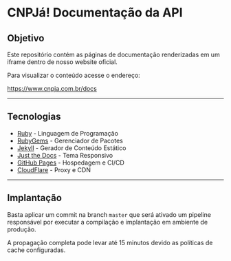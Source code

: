 # CNPJá! Documentação da API

## Objetivo

Este repositório contém as páginas de documentação renderizadas em um iframe dentro de nosso website oficial.

Para visualizar o conteúdo acesse o endereço:

https://www.cnpja.com.br/docs

---

## Tecnologias

- [Ruby](https://www.ruby-lang.org/en/) - Linguagem de Programação
- [RubyGems](https://rubygems.org/) - Gerenciador de Pacotes
- [Jekyll](https://jekyllrb.com/) - Gerador de Conteúdo Estático
- [Just the Docs](https://pmarsceill.github.io/just-the-docs/) - Tema Responsivo
- [GitHub Pages](https://pages.github.com/) - Hospedagem e CI/CD
- [CloudFlare](https://www.cloudflare.com/) - Proxy e CDN

---

## Implantação

Basta aplicar um commit na branch `master` que será ativado um pipeline responsável por executar a compilação e implantação em ambiente de produção.

A propagação completa pode levar até 15 minutos devido as políticas de cache configuradas.
